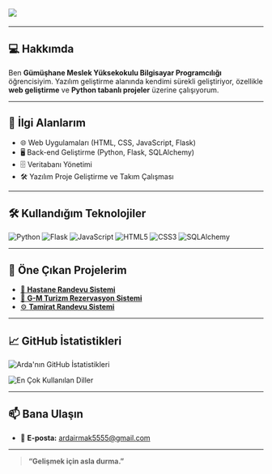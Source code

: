 # <img src="https://readme-typing-svg.herokuapp.com/?lines=Merhaba,+ben+Arda+Irmak!;Yazılım+Geliştiricisiyim&color=F7DF1E&size=24" />

---

## 💻 Hakkımda

Ben **Gümüşhane Meslek Yüksekokulu Bilgisayar Programcılığı** öğrencisiyim. Yazılım geliştirme alanında kendimi sürekli geliştiriyor, özellikle **web geliştirme** ve **Python tabanlı projeler** üzerine çalışıyorum.

---

## 🚀 İlgi Alanlarım

- 🌐 Web Uygulamaları (HTML, CSS, JavaScript, Flask)  
- 🖥️ Back-end Geliştirme (Python, Flask, SQLAlchemy)  
- 🗄️ Veritabanı Yönetimi  
- 🛠️ Yazılım Proje Geliştirme ve Takım Çalışması  

---

## 🛠️ Kullandığım Teknolojiler

![Python](https://img.shields.io/badge/Python-3776AB?style=for-the-badge&logo=python&logoColor=white)
![Flask](https://img.shields.io/badge/Flask-000000?style=for-the-badge&logo=flask&logoColor=white)
![JavaScript](https://img.shields.io/badge/JavaScript-F7DF1E?style=for-the-badge&logo=javascript&logoColor=black)
![HTML5](https://img.shields.io/badge/HTML5-E34F26?style=for-the-badge&logo=html5&logoColor=white)
![CSS3](https://img.shields.io/badge/CSS3-1572B6?style=for-the-badge&logo=css3&logoColor=white)
![SQLAlchemy](https://img.shields.io/badge/SQLAlchemy-4479A1?style=for-the-badge&logo=sqlalchemy&logoColor=white)

---

## 📌 Öne Çıkan Projelerim

- [🏥 **Hastane Randevu Sistemi**](https://github.com/Sperrex55/INTProg_RandevuTakipSistemi)
- [🚌 **G-M Turizm Rezervasyon Sistemi**](https://github.com/Sperrex55/g-m-turizm)
- [⚙️ **Tamirat Randevu Sistemi**](https://github.com/Sperrex55/tamirat-randevu-sistemi)

---

## 📈 GitHub İstatistikleri

![Arda'nın GitHub İstatistikleri](https://github-readme-stats.vercel.app/api?username=Sperrex55&show_icons=true&theme=radical)  

![En Çok Kullanılan Diller](https://github-readme-stats.vercel.app/api/top-langs/?username=Sperrex55&layout=compact&theme=radical)  



---

## 📫 Bana Ulaşın

- 📧 **E-posta:** ardairmak5555@gmail.com  

---

> **“Gelişmek için asla durma.”**
